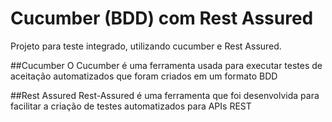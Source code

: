 # Cucumber (BDD) com Rest Assured
Projeto para teste integrado, utilizando cucumber e Rest Assured.

##Cucumber
O Cucumber é uma ferramenta usada para executar testes de aceitação automatizados que foram criados em um formato BDD


##Rest Assured
Rest-Assured é uma ferramenta que foi desenvolvida para facilitar a criação de testes automatizados para APIs REST